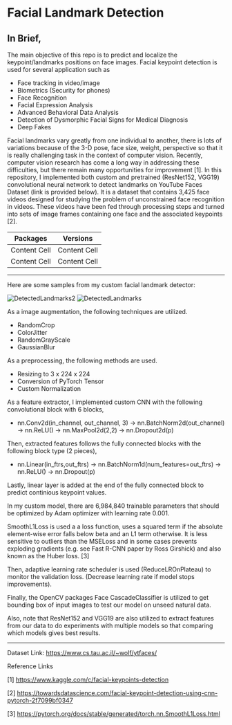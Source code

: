 # Facial Landmark Detection


## In Brief, ##

The main objective of this repo is to predict and localize the keypoint/landmarks positions on face images. Facial keypoint detection is used for several application such as
  * Face tracking in video/image
  * Biometrics (Security for phones)
  * Face Recognition
  * Facial Expression Analysis
  * Advanced Behavioral Data Analysis
  * Detection of Dysmorphic Facial Signs for Medical Diagnosis
  * Deep Fakes


Facial landmarks vary greatly from one individual to another, there is lots of variations because of the 3-D pose, face size, weight, perspective so that it is really challenging task in the context of computer vision. Recently, computer vision research has come a long way in addressing these difficulties, but there remain many opportunities for improvement [1]. In this repository, I implemented both custom  and pretrained (ResNet152, VGG19) convolutional neural network to detect landmarks on YouTube Faces Dataset (link is provided below). It is a dataset that contains 3,425 face videos designed for studying the problem of unconstrained face recognition in videos. These videos have been fed through processing steps and turned into sets of image frames containing one face and the associated keypoints [2]. 


| Packages  | Versions
| ------------- | ------------- |
| Content Cell  | Content Cell  |
| Content Cell  | Content Cell  |


----
Here are some samples from my custom facial landmark detector:
 
![DetectedLandmarks2](https://user-images.githubusercontent.com/53329652/105414611-c6582c00-5c48-11eb-9ccd-249e9b8ea5a8.png)
![DetectedLandmarks](https://user-images.githubusercontent.com/53329652/105414617-c7895900-5c48-11eb-961f-652697cbdf0f.png)




As a image augmentation, the following techniques are utilized.
* RandomCrop
* ColorJitter
* RandomGrayScale
* GaussianBlur

As a preprocessing, the following methods are used.
* Resizing to 3 x 224 x 224
* Conversion of PyTorch Tensor
* Custom Normalization

As a feature extractor, I implemented custom CNN with the following convolutional block with 6 blocks,

* nn.Conv2d(in_channel, out_channel, 3) -> nn.BatchNorm2d(out_channel) -> nn.ReLU() -> nn.MaxPool2d(2,2) -> nn.Dropout2d(p)

Then, extracted features follows the fully connected blocks with the following block type (2 pieces),

* nn.Linear(in_ftrs,out_ftrs) -> nn.BatchNorm1d(num_features=out_ftrs) -> nn.ReLU() -> nn.Dropout(p)

Lastly, linear layer is added at the end of the fully connected block to predict continious keypoint values.

In my custom model, there are 6,984,840 trainable parameters that should be optimized by Adam optimizer with learning rate 0.001.

SmoothL1Loss is used a a loss function, uses a squared term if the absolute element-wise error falls below beta and an L1 term otherwise. It is less sensitive to outliers than the MSELoss and in some cases prevents exploding gradients (e.g. see Fast R-CNN paper by Ross Girshick) and also known as the Huber loss. [3]

Then, adaptive learning rate scheduler is used (ReduceLROnPlateau) to monitor the validation loss. (Decrease learning rate if model stops improvements).

Finally, the OpenCV packages Face CascadeClassifier is utilized to get bounding box of input images to test our model on unseed natural data.

Also, note that ResNet152 and VGG19 are also utilized to extract features from our data to do experiments with multiple models so that comparing which models gives best results.
- - - -

Dataset Link: https://www.cs.tau.ac.il/~wolf/ytfaces/


Reference Links

[1] https://www.kaggle.com/c/facial-keypoints-detection

[2] https://towardsdatascience.com/facial-keypoint-detection-using-cnn-pytorch-2f7099bf0347

[3] https://pytorch.org/docs/stable/generated/torch.nn.SmoothL1Loss.html

